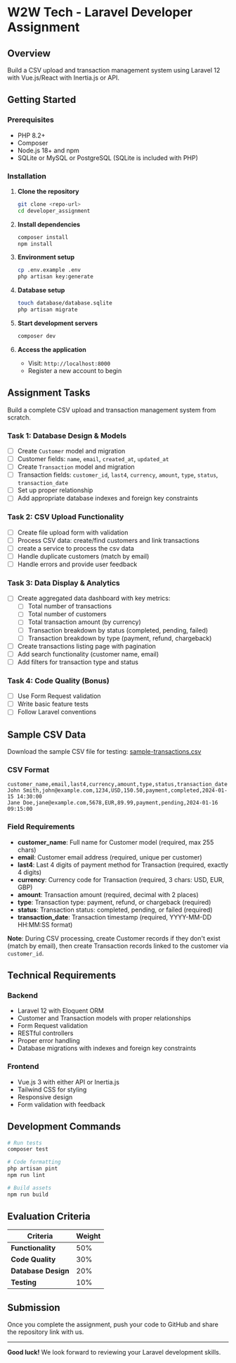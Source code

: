 # W2W Tech - Laravel Developer Assignment

## Overview

Build a CSV upload and transaction management system using Laravel 12 with Vue.js/React with Inertia.js or API.


## Getting Started

### Prerequisites
- PHP 8.2+
- Composer
- Node.js 18+ and npm
- SQLite or MySQL or PostgreSQL (SQLite is included with PHP)

### Installation

1. **Clone the repository**
   ```bash
   git clone <repo-url>
   cd developer_assignment
   ```

2. **Install dependencies**
   ```bash
   composer install
   npm install
   ```

3. **Environment setup**
   ```bash
   cp .env.example .env
   php artisan key:generate
   ```

4. **Database setup**
   ```bash
   touch database/database.sqlite
   php artisan migrate
   ```

5. **Start development servers**
   ```bash
   composer dev
   ```

6. **Access the application**
   - Visit: `http://localhost:8000`
   - Register a new account to begin

## Assignment Tasks

Build a complete CSV upload and transaction management system from scratch.

### Task 1: Database Design & Models
- [ ] Create `Customer` model and migration
- [ ] Customer fields: `name`, `email`, `created_at`, `updated_at`
- [ ] Create `Transaction` model and migration  
- [ ] Transaction fields: `customer_id`, `last4`, `currency`, `amount`, `type`, `status`, `transaction_date`
- [ ] Set up proper relationship
- [ ] Add appropriate database indexes and foreign key constraints

### Task 2: CSV Upload Functionality  
- [ ] Create file upload form with validation
- [ ] Process CSV data: create/find customers and link transactions
- [ ] create a service to process the csv data
- [ ] Handle duplicate customers (match by email)
- [ ] Handle errors and provide user feedback

### Task 3: Data Display & Analytics
- [ ] Create aggregated data dashboard with key metrics:
  - [ ] Total number of transactions
  - [ ] Total number of customers
  - [ ] Total transaction amount (by currency)
  - [ ] Transaction breakdown by status (completed, pending, failed)
  - [ ] Transaction breakdown by type (payment, refund, chargeback)
- [ ] Create transactions listing page with pagination
- [ ] Add search functionality (customer name, email)
- [ ] Add filters for transaction type and status

### Task 4: Code Quality (Bonus)
- [ ] Use Form Request validation
- [ ] Write basic feature tests
- [ ] Follow Laravel conventions

## Sample CSV Data

Download the sample CSV file for testing: [sample-transactions.csv](./public/sample-transactions.csv)

### CSV Format
```csv
customer_name,email,last4,currency,amount,type,status,transaction_date
John Smith,john@example.com,1234,USD,150.50,payment,completed,2024-01-15 14:30:00
Jane Doe,jane@example.com,5678,EUR,89.99,payment,pending,2024-01-16 09:15:00
```

### Field Requirements
- **customer_name**: Full name for Customer model (required, max 255 chars)
- **email**: Customer email address (required, unique per customer)
- **last4**: Last 4 digits of payment method for Transaction (required, exactly 4 digits)
- **currency**: Currency code for Transaction (required, 3 chars: USD, EUR, GBP)
- **amount**: Transaction amount (required, decimal with 2 places)
- **type**: Transaction type: payment, refund, or chargeback (required)
- **status**: Transaction status: completed, pending, or failed (required)
- **transaction_date**: Transaction timestamp (required, YYYY-MM-DD HH:MM:SS format)


**Note**: During CSV processing, create Customer records if they don't exist (match by email), then create Transaction records linked to the customer via `customer_id`.

## Technical Requirements

### Backend
- Laravel 12 with Eloquent ORM
- Customer and Transaction models with proper relationships
- Form Request validation
- RESTful controllers
- Proper error handling
- Database migrations with indexes and foreign key constraints

### Frontend  
- Vue.js 3 with either API or Inertia.js
- Tailwind CSS for styling
- Responsive design
- Form validation with feedback

## Development Commands

```bash
# Run tests
composer test

# Code formatting
php artisan pint
npm run lint

# Build assets
npm run build
```

## Evaluation Criteria

| Criteria | Weight |
|----------|--------|
| **Functionality** | 50% |
| **Code Quality** | 30% |
| **Database Design** | 20% |
| **Testing** | 10% |

## Submission

Once you complete the assignment, push your code to GitHub and share the repository link with us.

---

**Good luck!** We look forward to reviewing your Laravel development skills.